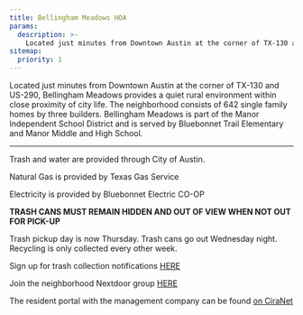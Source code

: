 ```yaml
---
title: Bellingham Meadows HOA
params:
  description: >-
    Located just minutes from Downtown Austin at the corner of TX-130 and US-290, Bellingham Meadows provides a quiet rural environment within close proximity of city life.
sitemap:
  priority: 1
---
```


Located just minutes from Downtown Austin at the corner of TX-130 and US-290, Bellingham Meadows provides a quiet rural environment within close proximity of city life. The neighborhood consists of 642 single family homes by three builders. Bellingham Meadows is part of the Manor Independent School District and is served by Bluebonnet Trail Elementary and Manor Middle and High School.

---

Trash and water are provided through City of Austin.

Natural Gas is provided by Texas Gas Service

Electricity is provided by Bluebonnet Electric CO-OP

**TRASH CANS MUST REMAIN HIDDEN AND OUT OF VIEW WHEN NOT OUT FOR PICK-UP**

Trash pickup day is now Thursday. Trash cans go out Wednesday night. Recycling is only collected every other week.

Sign up for trash collection notifications [HERE](https://www.austintexas.gov/page/my-collection-schedule)

Join the neighborhood Nextdoor group [HERE](https://www.nextdoor.com/!VMV9NU)

The resident portal with the management company can be found [on CiraNet](https://www.ciranet.com/ResidentPortal)

